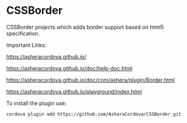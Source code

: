 # CSSBorder

CSSBorder projects which adds border support based on html5 specification.

Important Links:

https://asheracordova.github.io/

https://asheracordova.github.io/doc/help-doc.html

https://asheracordova.github.io/doc/com/ashera/plugin/Border.html

https://asheracordova.github.io/playground/index.html

To install the plugin use:

```
cordova plugin add https://github.com/AsheraCordova/CSSBorder.git
```
